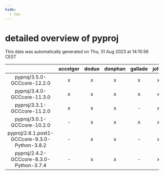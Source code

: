 ```yaml
---
hide:
  - toc
---
```


detailed overview of pyproj
===========================


This data was automatically generated on Thu, 31 Aug 2023 at 14:15:56 CEST  

| |accelgor|doduo|donphan|gallade|joltik|skitty|swalot|victini|
| :---: | :---: | :---: | :---: | :---: | :---: | :---: | :---: | :---: |
|pyproj/3.5.0-GCCcore-12.2.0|x|x|x|x|x|x|x|x|
|pyproj/3.4.0-GCCcore-11.3.0|x|x|x|x|x|x|x|x|
|pyproj/3.3.1-GCCcore-11.2.0|x|x|x|-|x|x|x|x|
|pyproj/3.0.1-GCCcore-10.2.0|-|x|x|x|x|x|x|x|
|pyproj/2.6.1.post1-GCCcore-9.3.0-Python-3.8.2|-|x|x|-|x|x|x|x|
|pyproj/2.4.2-GCCcore-8.3.0-Python-3.7.4|-|x|x|-|x|x|-|x|

